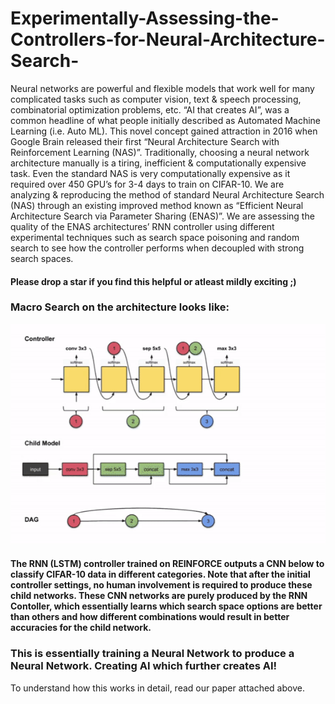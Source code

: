 # Experimentally-Assessing-the-Controllers-for-Neural-Architecture-Search-
Neural networks are powerful and flexible models that work well for many complicated tasks such as computer vision, text & speech processing, combinatorial optimization problems, etc. “AI that creates AI”, was a common headline of what people initially described as Automated Machine Learning (i.e. Auto ML). This novel concept gained attraction in 2016 when Google Brain released their first “Neural Architecture Search with Reinforcement Learning (NAS)”. Traditionally, choosing a neural network architecture manually is a tiring, inefficient & computationally expensive task. Even the standard NAS is very computationally expensive as it required over 450 GPU’s for 3-4 days to train on CIFAR-10. We are analyzing & reproducing the method of standard Neural Architecture Search (NAS) through an existing improved method known as “Efficient Neural Architecture Search via Parameter Sharing (ENAS)”. We are assessing the quality of the ENAS architectures’ RNN controller using different experimental techniques such as search space poisoning and random search to see how the controller performs when decoupled with strong search spaces. 
#### Please drop a star if you find this helpful or atleast mildly exciting ;)

### Macro Search on the architecture looks like:
<p align="center">
  <img src="GIFS/MacroSearch.gif" alt="animated" />
</p>


#### The RNN (LSTM) controller trained on REINFORCE outputs a CNN below to classify CIFAR-10 data in different categories. Note that after the initial controller settings, no human involvement is required to produce these child networks. These CNN networks are purely produced by the RNN Contoller, which essentially learns which search space options are better than others and how different combinations would result in better accuracies for the child network.

### This is essentially training a Neural Network to produce a Neural Network. Creating AI which further creates AI!
To understand how this works in detail, read our paper attached above.
